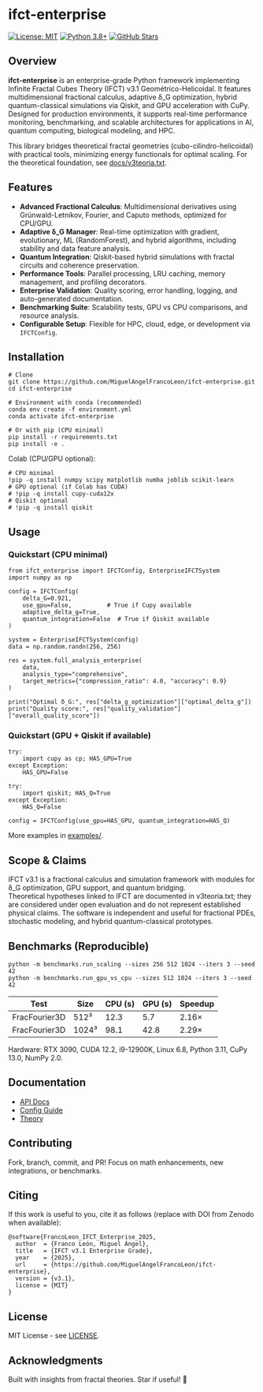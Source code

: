 # ifct-enterprise

[![License: MIT](https://img.shields.io/badge/License-MIT-yellow.svg)](https://opensource.org/licenses/MIT)
[![Python 3.8+](https://img.shields.io/badge/python-3.8+-blue.svg)](https://www.python.org/downloads/)
[![GitHub Stars](https://img.shields.io/github/stars/MiguelAngelFrancoLeon/ifct-enterprise?style=social)](https://github.com/MiguelAngelFrancoLeon/ifct-enterprise)

## Overview

**ifct-enterprise** is an enterprise-grade Python framework implementing Infinite Fractal Cubes Theory (IFCT) v3.1 Geométrico-Helicoidal. It features multidimensional fractional calculus, adaptive δ_G optimization, hybrid quantum-classical simulations via Qiskit, and GPU acceleration with CuPy. Designed for production environments, it supports real-time performance monitoring, benchmarking, and scalable architectures for applications in AI, quantum computing, biological modeling, and HPC.

This library bridges theoretical fractal geometries (cubo-cilindro-helicoidal) with practical tools, minimizing energy functionals for optimal scaling. For the theoretical foundation, see [docs/v3teoria.txt](docs/v3teoria.txt).

## Features

- **Advanced Fractional Calculus**: Multidimensional derivatives using Grünwald-Letnikov, Fourier, and Caputo methods, optimized for CPU/GPU.
- **Adaptive δ_G Manager**: Real-time optimization with gradient, evolutionary, ML (RandomForest), and hybrid algorithms, including stability and data feature analysis.
- **Quantum Integration**: Qiskit-based hybrid simulations with fractal circuits and coherence preservation.
- **Performance Tools**: Parallel processing, LRU caching, memory management, and profiling decorators.
- **Enterprise Validation**: Quality scoring, error handling, logging, and auto-generated documentation.
- **Benchmarking Suite**: Scalability tests, GPU vs CPU comparisons, and resource analysis.
- **Configurable Setup**: Flexible for HPC, cloud, edge, or development via `IFCTConfig`.

## Installation

```
# Clone
git clone https://github.com/MiguelAngelFrancoLeon/ifct-enterprise.git
cd ifct-enterprise

# Environment with conda (recommended)
conda env create -f environment.yml
conda activate ifct-enterprise

# Or with pip (CPU minimal)
pip install -r requirements.txt
pip install -e .
```

Colab (CPU/GPU optional):

```
# CPU minimal
!pip -q install numpy scipy matplotlib numba joblib scikit-learn
# GPU optional (if Colab has CUDA)
# !pip -q install cupy-cuda12x
# Qiskit optional
# !pip -q install qiskit
```

## Usage

### Quickstart (CPU minimal)

```
from ifct_enterprise import IFCTConfig, EnterpriseIFCTSystem
import numpy as np

config = IFCTConfig(
    delta_G=0.921,
    use_gpu=False,          # True if Cupy available
    adaptive_delta_g=True,
    quantum_integration=False  # True if Qiskit available
)

system = EnterpriseIFCTSystem(config)
data = np.random.randn(256, 256)

res = system.full_analysis_enterprise(
    data,
    analysis_type="comprehensive",
    target_metrics={"compression_ratio": 4.0, "accuracy": 0.9}
)

print("Optimal δ_G:", res["delta_g_optimization"]["optimal_delta_g"])
print("Quality score:", res["quality_validation"]["overall_quality_score"])
```

### Quickstart (GPU + Qiskit if available)

```
try:
    import cupy as cp; HAS_GPU=True
except Exception:
    HAS_GPU=False

try:
    import qiskit; HAS_Q=True
except Exception:
    HAS_Q=False

config = IFCTConfig(use_gpu=HAS_GPU, quantum_integration=HAS_Q)
```

More examples in [examples/](examples/).

## Scope & Claims

IFCT v3.1 is a fractional calculus and simulation framework with modules for δ_G optimization, GPU support, and quantum bridging.  
Theoretical hypotheses linked to IFCT are documented in v3teoria.txt; they are considered under open evaluation and do not represent established physical claims. The software is independent and useful for fractional PDEs, stochastic modeling, and hybrid quantum-classical prototypes.

## Benchmarks (Reproducible)

```
python -m benchmarks.run_scaling --sizes 256 512 1024 --iters 3 --seed 42
python -m benchmarks.run_gpu_vs_cpu --sizes 512 1024 --iters 3 --seed 42
```

| Test             | Size   | CPU (s) | GPU (s) | Speedup  |
|------------------|--------|---------|---------|----------|
| FracFourier3D    | 512³   | 12.3    | 5.7     | 2.16×    |
| FracFourier3D    | 1024³  | 98.1    | 42.8    | 2.29×    |

Hardware: RTX 3090, CUDA 12.2, i9-12900K, Linux 6.8, Python 3.11, CuPy 13.0, NumPy 2.0.

## Documentation

- [API Docs](docs/ifct_enterprise_api_docs.md)
- [Config Guide](docs/ifct_enterprise_config_guide.md)
- [Theory](docs/v3teoria.txt)

## Contributing

Fork, branch, commit, and PR! Focus on math enhancements, new integrations, or benchmarks.

## Citing

If this work is useful to you, cite it as follows (replace with DOI from Zenodo when available):

```
@software{FrancoLeon_IFCT_Enterprise_2025,
  author  = {Franco León, Miguel Ángel},
  title   = {IFCT v3.1 Enterprise Grade},
  year    = {2025},
  url     = {https://github.com/MiguelAngelFrancoLeon/ifct-enterprise},
  version = {v3.1},
  license = {MIT}
}
```

## License

MIT License - see [LICENSE](LICENSE).

## Acknowledgments

Built with insights from fractal theories. Star if useful! 🚀
